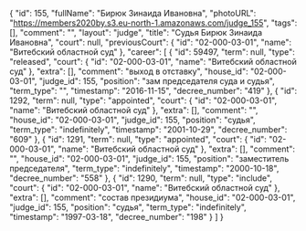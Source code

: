 {
    "id": 155,
    "fullName": "Бирюк Зинаида Ивановна",
    "photoURL": "https://members2020by.s3.eu-north-1.amazonaws.com/judge_155",
    "tags": [],
    "comment": "",
    "layout": "judge",
    "title": "Судья Бирюк Зинаида Ивановна",
    "court": null,
    "previousCourt": {
        "id": "02-000-03-01",
        "name": "Витебский областной суд"
    },
    "career": [
        {
            "id": 59497,
            "term": null,
            "type": "released",
            "court": {
                "id": "02-000-03-01",
                "name": "Витебский областной суд"
            },
            "extra": [],
            "comment": "выход в отставку",
            "house_id": "02-000-03-01",
            "judge_id": 155,
            "position": "зам председателя суда и судья",
            "term_type": "",
            "timestamp": "2016-11-15",
            "decree_number": "419"
        },
        {
            "id": 1292,
            "term": null,
            "type": "appointed",
            "court": {
                "id": "02-000-03-01",
                "name": "Витебский областной суд"
            },
            "extra": [],
            "comment": "",
            "house_id": "02-000-03-01",
            "judge_id": 155,
            "position": "судья",
            "term_type": "indefinitely",
            "timestamp": "2001-10-29",
            "decree_number": "609"
        },
        {
            "id": 1291,
            "term": null,
            "type": "appointed",
            "court": {
                "id": "02-000-03-01",
                "name": "Витебский областной суд"
            },
            "extra": [],
            "comment": "",
            "house_id": "02-000-03-01",
            "judge_id": 155,
            "position": "заместитель председателя",
            "term_type": "indefinitely",
            "timestamp": "2000-10-18",
            "decree_number": "558"
        },
        {
            "id": 1290,
            "term": null,
            "type": "include",
            "court": {
                "id": "02-000-03-01",
                "name": "Витебский областной суд"
            },
            "extra": [],
            "comment": "состав президиума",
            "house_id": "02-000-03-01",
            "judge_id": 155,
            "position": "судья",
            "term_type": "indefinitely",
            "timestamp": "1997-03-18",
            "decree_number": "198"
        }
    ]
}